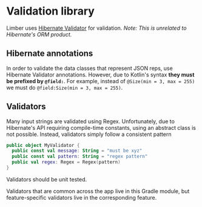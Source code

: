 # Validation library

Limber uses [Hibernate Validator](https://hibernate.org/validator/) for validation.
_Note: This is unrelated to Hibernate's ORM product._

## Hibernate annotations

In order to validate the data classes that represent JSON reps,
use Hibernate Validator annotations.
However, due to Kotlin's syntax **they must be prefixed by `@field:`**.
For example, instead of `@Size(min = 3, max = 255)`
we must do `@field:Size(min = 3, max = 255)`.

## Validators

Many input strings are validated using Regex.
Unfortunately, due to Hibernate's API requiring compile-time constants,
using an abstract class is not possible.
Instead, validators simply follow a consistent pattern

```kotlin
public object MyValidator {
  public const val message: String = "must be xyz"
  public const val pattern: String = "regex pattern"
  public val regex: Regex = Regex(pattern)
}
```

Validators should be unit tested.

Validators that are common across the app live in this Gradle module,
but feature-specific validators live in the corresponding feature.
